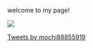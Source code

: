 welcome to my page!

<a href="https://github.com/chikaharu11/undefined"><img src="https://gh-card.dev/repos/chikaharu11/undefined.png"></a>

<a class="twitter-timeline" href="https://twitter.com/mochi88855919?ref_src=twsrc%5Etfw">Tweets by mochi88855919</a> <script async src="https://platform.twitter.com/widgets.js" charset="utf-8"></script>
